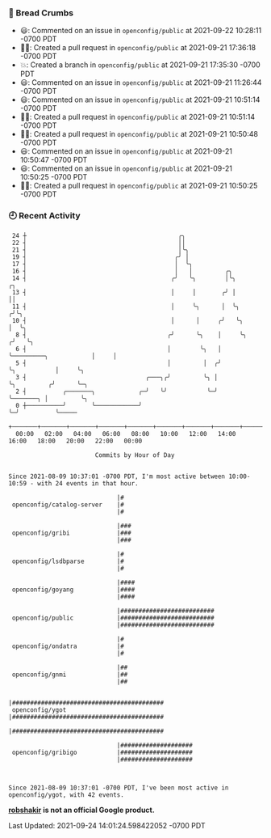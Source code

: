 ### 🍞 Bread Crumbs

 * 😃: Commented on an issue in `openconfig/public` at 2021-09-22 10:28:11 -0700 PDT
 * ✍🏼: Created a pull request in `openconfig/public` at 2021-09-21 17:36:18 -0700 PDT
 * 💥: Created a branch in `openconfig/public` at 2021-09-21 17:35:30 -0700 PDT
 * 😃: Commented on an issue in `openconfig/public` at 2021-09-21 11:26:44 -0700 PDT
 * 😃: Commented on an issue in `openconfig/public` at 2021-09-21 10:51:14 -0700 PDT
 * ✍🏼: Created a pull request in `openconfig/public` at 2021-09-21 10:51:14 -0700 PDT
 * ✍🏼: Created a pull request in `openconfig/public` at 2021-09-21 10:50:48 -0700 PDT
 * 😃: Commented on an issue in `openconfig/public` at 2021-09-21 10:50:47 -0700 PDT
 * 😃: Commented on an issue in `openconfig/public` at 2021-09-21 10:50:25 -0700 PDT
 * ✍🏼: Created a pull request in `openconfig/public` at 2021-09-21 10:50:25 -0700 PDT

### 🕘 Recent Activity
```
 24 ┼                                          ╭╮
 22 ┤                                          ││
 21 ┤                                          │╰╮
 19 ┤                                         ╭╯ │
 17 ┤                                         │  ╰╮
 16 ┤                                         │   │         ╭╮
 14 ┤                                        ╭╯   ╰╮        │╰╮                           ╭╮
 13 ┤                                        │     │       ╭╯ │                           ││
 11 ┤                                        │     ╰╮      │  ╰╮                         ╭╯╰╮
 10 ┤                                        │      │     ╭╯   ╰╮                        │  ╰╮
  8 ┤                                       ╭╯      ╰╮    │     ╰╮                      ╭╯   ╰╮
  6 ┤                                       │        ╰╮   │      ╰─────────╮            │     │
  5 ┤                                       │         │  ╭╯                ╰╮           │     ╰╮
  3 ┤                                 ╭───╮╭╯         ╰╮ │                  ╰╮         ╭╯      ╰─╮
  2 ┤          ╭───────╮            ╭─╯   ╰╯           ╰─╯                   ╰───────╮ │         ╰╮
  0 ┼──────────╯       ╰────────────╯                                                ╰─╯          ╰─────
    +───────+───────+───────+───────+───────+───────+───────+───────+───────+───────+───────+───────+────
  00:00   02:00   04:00   06:00   08:00   10:00   12:00   14:00   16:00   18:00   20:00   22:00   00:00   

						Commits by Hour of Day


Since 2021-08-09 10:37:01 -0700 PDT, I'm most active between 10:00-10:59 - with 24 events in that hour.

```



```
                              |#
 openconfig/catalog-server    |#
                              |#

                              |###
 openconfig/gribi             |###
                              |###

                              |#
 openconfig/lsdbparse         |#
                              |#

                              |####
 openconfig/goyang            |####
                              |####

                              |##########################
 openconfig/public            |##########################
                              |##########################

                              |#
 openconfig/ondatra           |#
                              |#

                              |##
 openconfig/gnmi              |##
                              |##

                              |##########################################
 openconfig/ygot              |##########################################
                              |##########################################

                              |####################
 openconfig/gribigo           |####################
                              |####################



Since 2021-08-09 10:37:01 -0700 PDT, I've been most active in openconfig/ygot, with 42 events.

```
**[robshakir](mailto:robjs@google.com) is not an official Google product.**  


Last Updated: 2021-09-24 14:01:24.598422052 -0700 PDT
